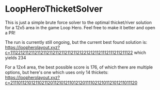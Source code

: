 # LoopHeroThicketSolver

This is just a simple brute force solver to the optimal thicket/river solution for a 12x5 area in the game Loop Hero. Feel free to make it better and open a PR!

The run is currently still ongoing, but the current best found solution is: https://loopherolayout.xyz?c=111221211211211211211211211211211212212121121112111211211122 which yields 234

For a 12x4 area, the best possible score is 176, of which there are multiple options, but here's one which uses only 14 thickets: https://loopherolayout.xyz?c=211101121012110211201121012110121201111021210112101211011120
